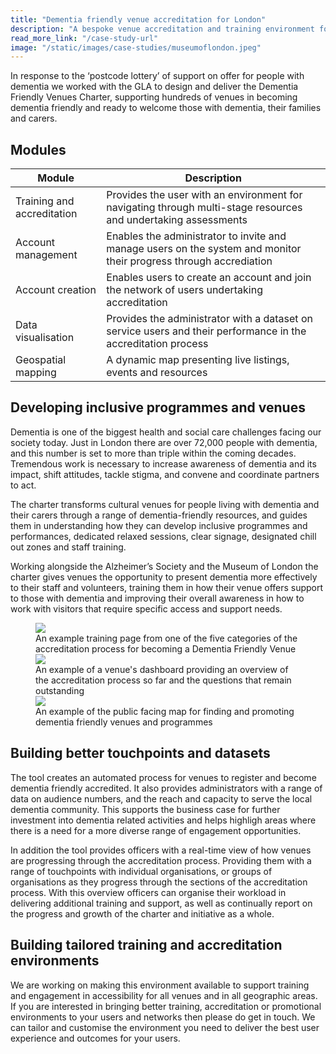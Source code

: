 ```yaml
---
title: "Dementia friendly venue accreditation for London"
description: "A bespoke venue accreditation and training environment for Alzheimers UK and the Mayor of London"
read_more_link: "/case-study-url"
image: "/static/images/case-studies/museumoflondon.jpeg"
---
```


In response to the ‘postcode lottery’ of support on offer for people with dementia we worked with the GLA to design and deliver the Dementia Friendly Venues Charter, supporting hundreds of venues in becoming dementia friendly and ready to welcome those with dementia, their families and carers.

<section>
  <h2>Modules</h2>
  <table>
    <thead>
      <tr>
<th>Module</th>
        <th>Description</th>
      </tr>
    </thead>
    <tbody>
      <tr>
        <td>Training and accreditation</td>
        <td>Provides the user with an environment for navigating through multi-stage resources and undertaking assessments</td>
      </tr>
      <tr>
        <td>Account management</td>
        <td>Enables the administrator to invite and manage users on the system and monitor their progress through accrediation</td>
      </tr>
      <tr>
        <td>Account creation</td>
        <td>Enables users to create an account and join the network of users undertaking accreditation</td>
      </tr>
      <tr>
        <td>Data visualisation</td>
        <td>Provides the administrator with a dataset on service users and their performance in the accreditation process</td>
        <tr>
        <td>Geospatial mapping</td>
        <td>A dynamic map presenting live listings, events and resources</td>
      </tr>
    </tbody>
  </table>
</section>

Developing inclusive programmes and venues
---------------------------------------------------------------------------------------------------------------------------------
Dementia is one of the biggest health and social care challenges facing our society today. Just in London there are over 72,000 people with dementia, and this number is set to more than triple within the coming decades. Tremendous work is necessary to increase awareness of dementia and its impact, shift attitudes, tackle stigma, and convene and coordinate partners to act. 

The charter transforms cultural venues for people living with dementia and their carers through a range of dementia-friendly resources, and guides them in understanding how they can develop inclusive programmes and performances, dedicated relaxed sessions, clear signage, designated chill out zones and staff training. 

Working alongside the Alzheimer’s Society and the Museum of London the charter gives venues the opportunity to present dementia more effectively to their staff and volunteers, training them in how their venue offers support to those with dementia and improving their overall awareness in how to work with visitors that require specific access and support needs.

 <figure>
  <img src="{{ '/static/images/use-cases/dfvcart03.png' | url }}" />
  <figcaption>
    An example training page from one of the five categories of the accreditation process for becoming a Dementia Friendly Venue
  </figcaption>
   <img src="{{ '/static/images/use-cases/dfvc-dashboard.png' | url }}" />
  <figcaption>
    An example of a venue's dashboard providing an overview of the accreditation process so far and the questions that remain outstanding
  </figcaption>
      <img src="{{ '/static/images/use-cases/dfvc-map01.png' | url }}" />
  <figcaption>
    An example of the public facing map for finding and promoting dementia friendly venues and programmes
  </figcaption>
</figure>


Building better touchpoints and datasets
---------------------------------------------------------------------------------------------------------------------------------

The tool creates an automated process for venues to register and become dementia friendly accredited. It also provides administrators with a range of data on audience numbers, and the reach and capacity to serve the local dementia community. This supports the business case for further investment into dementia related activities and helps highligh areas where there is a need for a more diverse range of engagement opportunities. 

In addition the tool provides officers with a real-time view of how venues are progressing through the accreditation process. Providing them with a range of touchpoints with individual organisations, or groups of organisations as they progress through the sections of the accreditation process. With this overview officers can organise their workload in delivering additional training and support, as well as continually report on the progress and growth of the charter and initiative as a whole. 

Building tailored training and accreditation environments
---------------------------------------------------------------------------------------------------------------------------------
We are working on making this environment available to support training and engagement in accessibility for all venues and in all geographic areas. If you are interested in bringing better training, accreditation or promotional environments to your users and networks then please do get in touch. We can tailor and customise the environment you need to deliver the best user experience and outcomes for your users. 
